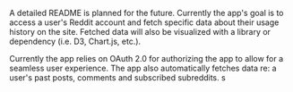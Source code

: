 A detailed README is planned for the future. Currently the app's goal is to access a user's Reddit account and fetch specific data about their usage history on the site. Fetched data will also be visualized with a library or dependency (i.e. D3, Chart.js, etc.). 

Currently the app relies on OAuth 2.0 for authorizing the app to allow for a seamless user experience. The app also automatically fetches data re: a user's past posts, comments and subscribed subreddits.
s
